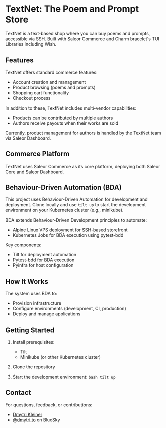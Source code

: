 # TextNet: The Poem and Prompt Store

TextNet is a text-based shop where you can buy poems and prompts, accessible
via SSH. Built with Saleor Commerce and Charm bracelet's TUI Libraries
including Wish.

## Features

TextNet offers standard commerce features:
- Account creation and management
- Product browsing (poems and prompts)
- Shopping cart functionality
- Checkout process

In addition to these, TextNet includes multi-vendor capabilities:
- Products can be contributed by multiple authors
- Authors receive payouts when their works are sold

Currently, product management for authors is handled by the TextNet team via
Saleor Dashboard.

## Commerce Platform

TextNet uses Saleor Commerce as its core platform, deploying both Saleor Core
and Saleor Dashboard.

## Behaviour-Driven Automation (BDA)

This project uses Behaviour-Driven Automation for development and deployment.
Clone locally and use `tilt up` to start the development environment on your
Kubernetes cluster (e.g., minikube).

BDA extends Behaviour-Driven Development principles to automate:
- Alpine Linux VPS deployment for SSH-based storefront
- Kubernetes Jobs for BDA execution using pytest-bdd

Key components:
- Tilt for deployment automation
- Pytest-bdd for BDA execution
- Pyinfra for host configuration

## How It Works

The system uses BDA to:
- Provision infrastructure
- Configure environments (development, CI, production)
- Deploy and manage applications

## Getting Started

1. Install prerequisites:
   - Tilt
   - Minikube (or other Kubernetes cluster)

2. Clone the repository

3. Start the development environment: ```bash tilt up ```

## Contact

For questions, feedback, or contributions:
- [Dmytri Kleiner](mailto:dev@dmytri.to)
- [@dmytri.to](https://bluesky.social/@dmytri.to) on BlueSky

